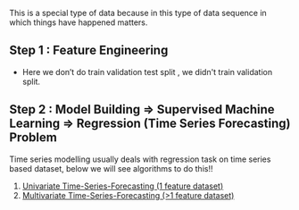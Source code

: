 This is a special type of data because in this type of data sequence in which things have happened matters.

## Step 1 : Feature Engineering
- Here we don’t do train validation test split , we didn't  train validation split.

## Step 2 : Model Building => Supervised Machine Learning => Regression (Time Series Forecasting) Problem
Time series modelling usually deals with regression task on time series based dataset, below we will see algorithms to do this!!

1. [<ins> Univariate Time-Series-Forecasting (1 feature dataset) </ins>](https://github.com/khetansarvesh/Time-Series-Modelling/tree/main/univariate_time_series)
2. [<ins> Multivariate Time-Series-Forecasting (>1 feature dataset) </ins>](https://github.com/khetansarvesh/Time-Series-Modelling/tree/main/multivariate_time_series)
